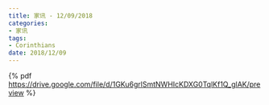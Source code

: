 ```yaml
---
title: 家讯 - 12/09/2018
categories:
- 家讯
tags:
- Corinthians
date: 2018/12/09
---
```


{% pdf https://drive.google.com/file/d/1GKu6grlSmtNWHIcKDXG0TqlKf1Q_glAK/preview %}